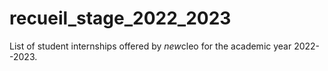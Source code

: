 # recueil_stage_2022_2023
List of student internships offered by *new*cleo for the academic year 2022--2023.
